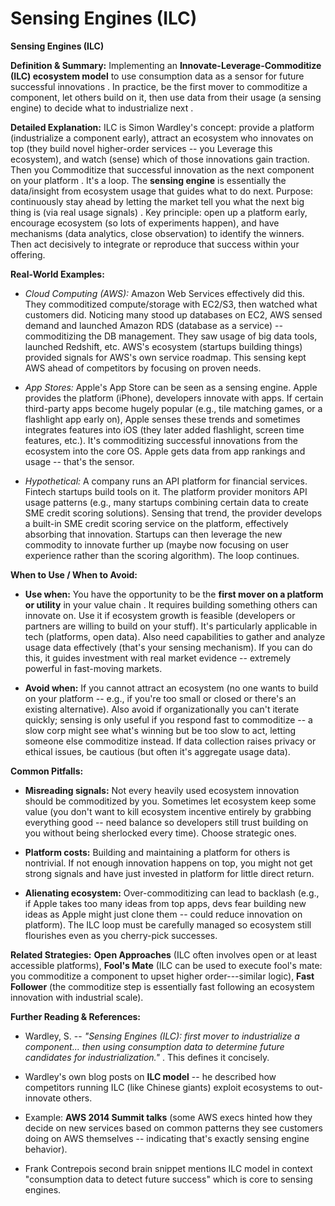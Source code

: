 # Sensing Engines (ILC)


**Sensing Engines (ILC)**

**Definition & Summary:** Implementing an **Innovate-Leverage-Commoditize (ILC) ecosystem model** to use consumption data as a sensor for future successful innovations . In practice, be the first mover to commoditize a component, let others build on it, then use data from their usage (a sensing engine) to decide what to industrialize next .

**Detailed Explanation:** ILC is Simon Wardley's concept: provide a platform (industrialize a component early), attract an ecosystem who innovates on top (they build novel higher-order services -- you Leverage this ecosystem), and watch (sense) which of those innovations gain traction. Then you Commoditize that successful innovation as the next component on your platform . It's a loop. The **sensing engine** is essentially the data/insight from ecosystem usage that guides what to do next. Purpose: continuously stay ahead by letting the market tell you what the next big thing is (via real usage signals) . Key principle: open up a platform early, encourage ecosystem (so lots of experiments happen), and have mechanisms (data analytics, close observation) to identify the winners. Then act decisively to integrate or reproduce that success within your offering.

**Real-World Examples:**

-  *Cloud Computing (AWS):* Amazon Web Services effectively did this. They commoditized compute/storage with EC2/S3, then watched what customers did. Noticing many stood up databases on EC2, AWS sensed demand and launched Amazon RDS (database as a service) -- commoditizing the DB management. They saw usage of big data tools, launched Redshift, etc. AWS's ecosystem (startups building things) provided signals for AWS's own service roadmap. This sensing kept AWS ahead of competitors by focusing on proven needs.

-  *App Stores:* Apple's App Store can be seen as a sensing engine. Apple provides the platform (iPhone), developers innovate with apps. If certain third-party apps become hugely popular (e.g., tile matching games, or a flashlight app early on), Apple senses these trends and sometimes integrates features into iOS (they later added flashlight, screen time features, etc.). It's commoditizing successful innovations from the ecosystem into the core OS. Apple gets data from app rankings and usage -- that's the sensor.

-  *Hypothetical:* A company runs an API platform for financial services. Fintech startups build tools on it. The platform provider monitors API usage patterns (e.g., many startups combining certain data to create SME credit scoring solutions). Sensing that trend, the provider develops a built-in SME credit scoring service on the platform, effectively absorbing that innovation. Startups can then leverage the new commodity to innovate further up (maybe now focusing on user experience rather than the scoring algorithm). The loop continues.

**When to Use / When to Avoid:**

-  **Use when:** You have the opportunity to be the **first mover on a platform or utility** in your value chain . It requires building something others can innovate on. Use it if ecosystem growth is feasible (developers or partners are willing to build on your stuff). It's particularly applicable in tech (platforms, open data). Also need capabilities to gather and analyze usage data effectively (that's your sensing mechanism). If you can do this, it guides investment with real market evidence -- extremely powerful in fast-moving markets.

-  **Avoid when:** If you cannot attract an ecosystem (no one wants to build on your platform -- e.g., if you're too small or closed or there's an existing alternative). Also avoid if organizationally you can't iterate quickly; sensing is only useful if you respond fast to commoditize -- a slow corp might see what's winning but be too slow to act, letting someone else commoditize instead. If data collection raises privacy or ethical issues, be cautious (but often it's aggregate usage data).

**Common Pitfalls:**

-  **Misreading signals:** Not every heavily used ecosystem innovation should be commoditized by you. Sometimes let ecosystem keep some value (you don't want to kill ecosystem incentive entirely by grabbing everything good -- need balance so developers still trust building on you without being sherlocked every time). Choose strategic ones.

-  **Platform costs:** Building and maintaining a platform for others is nontrivial. If not enough innovation happens on top, you might not get strong signals and have just invested in platform for little direct return.

-  **Alienating ecosystem:** Over-commoditizing can lead to backlash (e.g., if Apple takes too many ideas from top apps, devs fear building new ideas as Apple might just clone them -- could reduce innovation on platform). The ILC loop must be carefully managed so ecosystem still flourishes even as you cherry-pick successes.

**Related Strategies:** **Open Approaches** (ILC often involves open or at least accessible platforms), **Fool's Mate** (ILC can be used to execute fool's mate: you commoditize a component to upset higher order---similar logic), **Fast Follower** (the commoditize step is essentially fast following an ecosystem innovation with industrial scale).

**Further Reading & References:**

-  Wardley, S. -- *"Sensing Engines (ILC): first mover to industrialize a component... then using consumption data to determine future candidates for industrialization."* . This defines it concisely.

-  Wardley's own blog posts on **ILC model** -- he described how competitors running ILC (like Chinese giants) exploit ecosystems to out-innovate others.

-  Example: **AWS 2014 Summit talks** (some AWS execs hinted how they decide on new services based on common patterns they see customers doing on AWS themselves -- indicating that's exactly sensing engine behavior).

-  Frank Contrepois second brain snippet mentions ILC model in context "consumption data to detect future success" which is core to sensing engines.